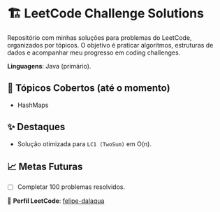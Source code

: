 
# 🏗️ LeetCode Challenge Solutions  
Repositório com minhas soluções para problemas do LeetCode, organizados por tópicos. O objetivo é praticar algoritmos, estruturas de dados e acompanhar meu progresso em coding challenges.

**Linguagens**: Java (primário).  

## 🧩 Tópicos Cobertos (até o momento) 
- HashMaps    

## ✨ Destaques  
- Solução otimizada para `LC1 (TwoSum)` em O(n).  

## 📈 Metas Futuras  
- [ ] Completar 100 problemas resolvidos.   

🔗 **Perfil LeetCode**: [felipe-dalaqua](https://leetcode.com/felipe-dalaqua/)  
